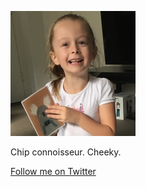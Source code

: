![Image of Isla](/images/isla/isla_murty.jpg)

Chip connoisseur. Cheeky.

[Follow me on Twitter](https://twitter.com/islamurty)
